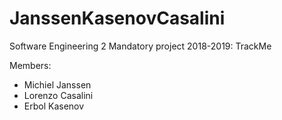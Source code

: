 # JanssenKasenovCasalini
Software Engineering 2 Mandatory project 2018-2019: TrackMe 

Members:

- Michiel Janssen
- Lorenzo Casalini
- Erbol Kasenov
